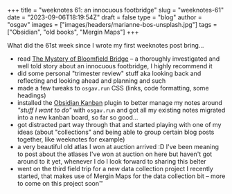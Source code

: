 
+++
title = "weeknotes 61: an innocuous footbridge"
slug = "weeknotes-61"
date = "2023-09-06T18:19:54Z"
draft = false
type = "blog"
author = "osgav"
images = ["images/headers/marianne-bos-unsplash.jpg"]
tags = ["Obsidian", "old books", "Mergin Maps"]
+++

What did the 61st week since I wrote my first weeknotes post bring...

<!--more-->

- read [The Mystery of Bloomfield Bridge](https://tylervigen.com/the-mystery-of-the-bloomfield-bridge) – a thoroughly investigated and well told story about an innocuous footbridge, I highly recommend it
- did some personal "trimester review" stuff aka looking back and reflecting and looking ahead and planning and such
- made a few tweaks to `osgav.run` CSS (links, code formatting, some headings)
- installed the [Obsidian Kanban](https://github.com/mgmeyers/obsidian-kanban) plugin to better manage my notes around *"stuff I want to do"* with `osgav.run` and got all my existing notes migrated into a new kanban board, so far so good...
- got distracted part way through that and started playing with one of my ideas (about "collections" and being able to group certain blog posts together, like weeknotes for example)
- a very beautiful old atlas I won at auction arrived :D I've been meaning to post about the atlases I've won at auction on here but haven't got around to it yet, whenever I do I look forward to sharing this belter
- went on the third field trip for a new data collection project I recently started, that makes use of Mergin Maps for the data collection bit – more to come on this project soon™

